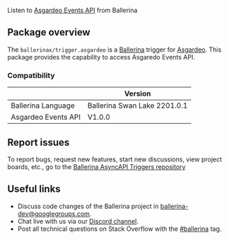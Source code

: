 Listen to [Asgardeo Events API](https://wso2.com/asgardeo/docs/references/asgardeo-events/) from Ballerina

## Package overview
The `ballerinax/trigger.asgardeo` is a [Ballerina](https://ballerina.io/) trigger for [Asgardeo](https://wso2.com/asgardeo/).
This package provides the capability to access Asgaredo Events API.

### Compatibility
|                               | Version                        |
|-------------------------------|--------------------------------|
| Ballerina Language            | Ballerina Swan Lake 2201.0.1   |
| Asgardeo Events API              | V1.0.0                         | 

## Report issues
To report bugs, request new features, start new discussions, view project boards, etc., go to the [Ballerina AsyncAPI Triggers repository](https://github.com/ballerina-platform/asyncapi-triggers)

## Useful links
- Discuss code changes of the Ballerina project in [ballerina-dev@googlegroups.com](mailto:ballerina-dev@googlegroups.com).
- Chat live with us via our [Discord channel](https://discord.com/channels/957996897782616114/1017493204326686860).
- Post all technical questions on Stack Overflow with the [#ballerina](https://stackoverflow.com/questions/tagged/ballerina) tag.